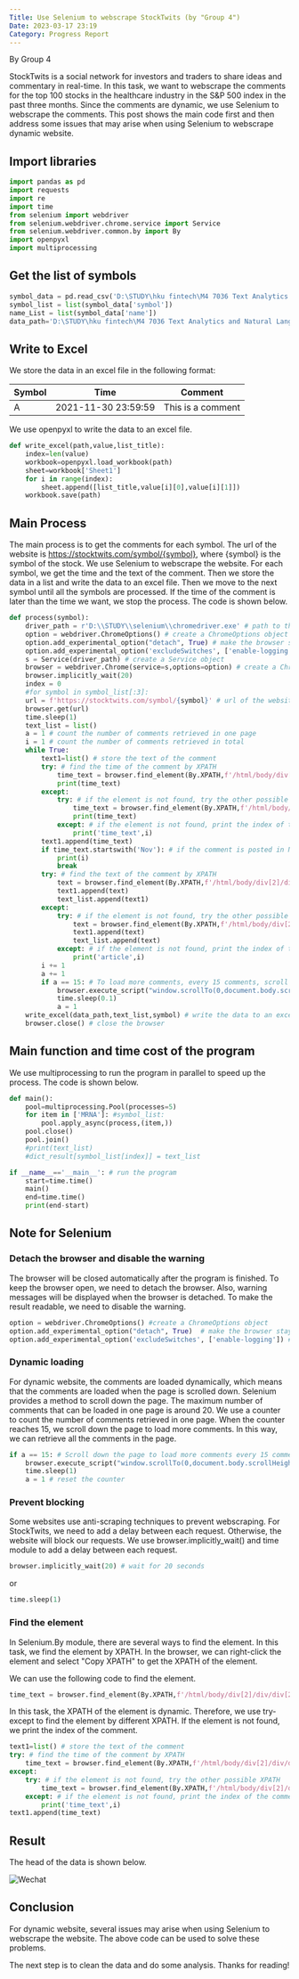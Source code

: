 ```yaml
---
Title: Use Selenium to webscrape StockTwits (by "Group 4")
Date: 2023-03-17 23:19
Category: Progress Report
---
```


By Group 4

StockTwits is a social network for investors and traders to share ideas and commentary in real-time.
In this task, we want to webscrape the comments for the top 100 stocks in the healthcare industry in the S&P 500 index in the past three months.
Since the comments are dynamic, we use Selenium to webscrape the comments.
This post shows the main code first and then address some issues that may arise when using Selenium to webscrape dynamic website.

## Import libraries

```python
import pandas as pd
import requests
import re
import time
from selenium import webdriver
from selenium.webdriver.chrome.service import Service
from selenium.webdriver.common.by import By
import openpyxl
import multiprocessing
```

## Get the list of symbols
```python
symbol_data = pd.read_csv('D:\STUDY\hku fintech\M4 7036 Text Analytics and Natural Language Processing in Finance and Fintech\healthcare_top100.csv')
symbol_list = list(symbol_data['symbol'])
name_List = list(symbol_data['name'])
data_path='D:\STUDY\hku fintech\M4 7036 Text Analytics and Natural Language Processing in Finance and Fintech\data4.xlsx'
```

## Write to Excel
We store the data in an excel file in the following format:

| Symbol | Time | Comment |
| --- | --- | --- |
| A | 2021-11-30 23:59:59 | This is a comment |


We use openpyxl to write the data to an excel file.
```python
def write_excel(path,value,list_title):
    index=len(value)
    workbook=openpyxl.load_workbook(path)
    sheet=workbook['Sheet1']
    for i in range(index):
        sheet.append([list_title,value[i][0],value[i][1]])
    workbook.save(path)
```

## Main Process
The main process is to get the comments for each symbol. 
The url of the website is https://stocktwits.com/symbol/{symbol}, where {symbol} is the symbol of the stock.
We use Selenium to webscrape the website.
For each symbol, we get the time and the text of the comment.
Then we store the data in a list and write the data to an excel file.
Then we move to the next symbol until all the symbols are processed.
If the time of the comment is later than the time we want, we stop the process.
The code is shown below.
```python
def process(symbol):
    driver_path = r'D:\\STUDY\\selenium\\chromedriver.exe' # path to the chromedriver
    option = webdriver.ChromeOptions() # create a ChromeOptions object
    option.add_experimental_option("detach", True) # make the browser stay open
    option.add_experimental_option('excludeSwitches', ['enable-logging']) # disable the warning
    s = Service(driver_path) # create a Service object
    browser = webdriver.Chrome(service=s,options=option) # create a Chrome object
    browser.implicitly_wait(20)
    index = 0
    #for symbol in symbol_list[:3]:
    url = f'https://stocktwits.com/symbol/{symbol}' # url of the website
    browser.get(url) 
    time.sleep(1)
    text_list = list()
    a = 1 # count the number of comments retrieved in one page
    i = 1 # count the number of comments retrieved in total
    while True:
        text1=list() # store the text of the comment
        try: # find the time of the comment by XPATH
            time_text = browser.find_element(By.XPATH,f'/html/body/div[2]/div/div[2]/div[2]/div[3]/div/div/div/div[3]/div/div/div[2]/div/div/div/div[6]/div[2]/div[1]/div/article[{i}]/div/div[1]/a/time').text
            print(time_text)
        except: 
            try: # if the element is not found, try the other possible XPATH
                time_text = browser.find_element(By.XPATH,f'/html/body/div[2]/div/div[2]/div[2]/div[3]/div/div/div/div[3]/div/div/div[2]/div/div/div/div[6]/div[3]/div[1]/div/article[{i}]/div/div[1]/a/time').text
                print(time_text)
            except: # if the element is not found, print the index of the comment
                print('time_text',i)
        text1.append(time_text)
        if time_text.startswith('Nov'): # if the comment is posted in November, stop the loop
            print(i)
            break
        try: # find the text of the comment by XPATH
            text = browser.find_element(By.XPATH,f'/html/body/div[2]/div/div[2]/div[2]/div[3]/div/div/div/div[3]/div/div/div[2]/div/div/div/div[6]/div[2]/div[1]/div/article[{i}]/div/div[3]/div[1]/div/div').text
            text1.append(text)
            text_list.append(text1)
        except:
            try: # if the element is not found, try the other possible XPATH
                text = browser.find_element(By.XPATH,f'/html/body/div[2]/div/div[2]/div[2]/div[3]/div/div/div/div[3]/div/div/div[2]/div/div/div/div[6]/div[3]/div[1]/div/article[{i}]/div/div[3]/div[1]/div/div').text
                text1.append(text)
                text_list.append(text)
            except: # if the element is not found, print the index of the comment
                print('article',i)
        i += 1
        a += 1
        if a == 15: # To load more comments, every 15 comments, scroll down the page
            browser.execute_script("window.scrollTo(0,document.body.scrollHeight)")
            time.sleep(0.1)
            a = 1
    write_excel(data_path,text_list,symbol) # write the data to an excel file
    browser.close() # close the browser
```

## Main function and time cost of the program
We use multiprocessing to run the program in parallel to speed up the process.
The code is shown below.
```python
def main():
    pool=multiprocessing.Pool(processes=5)
    for item in ['MRNA']: #symbol_list:
        pool.apply_async(process,(item,))
    pool.close()
    pool.join()
    #print(text_list)   
    #dict_result[symbol_list[index]] = text_list

if __name__=='__main__': # run the program
    start=time.time()
    main()
    end=time.time()
    print(end-start)
```
## Note for Selenium
### Detach the browser and disable the warning
The browser will be closed automatically after the program is finished.
To keep the browser open, we need to detach the browser.
Also, warning messages will be displayed when the browser is detached.
To make the result readable, we need to disable the warning.

```python
option = webdriver.ChromeOptions() #create a ChromeOptions object
option.add_experimental_option("detach", True)  # make the browser stay open
option.add_experimental_option('excludeSwitches', ['enable-logging']) # disable the warning
```
### Dynamic loading
For dynamic website, the comments are loaded dynamically, 
which means that the comments are loaded when the page is scrolled down.
Selenium provides a method to scroll down the page.
The maximum number of comments that can be loaded in one page is around 20.
We use a counter to count the number of comments retrieved in one page.
When the counter reaches 15, we scroll down the page to load more comments.
In this way, we can retrieve all the comments in the page.
```python
if a == 15: # Scroll down the page to load more comments every 15 comments
    browser.execute_script("window.scrollTo(0,document.body.scrollHeight)")
    time.sleep(1)
    a = 1 # reset the counter
```


### Prevent blocking
Some websites use anti-scraping techniques to prevent webscraping.
For StockTwits, we need to add a delay between each request.
Otherwise, the website will block our requests.
We use browser.implicitly_wait() and time module to add a delay between each request.
```python
browser.implicitly_wait(20) # wait for 20 seconds
```
or
```python
time.sleep(1)
```

### Find the element
In Selenium.By module, there are several ways to find the element.
In this task, we find the element by XPATH. In the browser, we can right-click the element and select "Copy XPATH" to get the XPATH of the element.

We can use the following code to find the element.
```python
time_text = browser.find_element(By.XPATH,f'/html/body/div[2]/div/div[2]/div[2]/div[3]/div/div/div/div[3]/div/div/div[2]/div/div/div/div[6]/div[2]/div[1]/div/article[{i}]/div/div[1]/a/time').text
```
In this task, the XPATH of the element is dynamic. Therefore, we use try-except to find the element by different XPATH.
If the element is not found, we print the index of the comment.
```python
text1=list() # store the text of the comment
try: # find the time of the comment by XPATH
    time_text = browser.find_element(By.XPATH,f'/html/body/div[2]/div/div[2]/div[2]/div[3]/div/div/div/div[3]/div/div/div[2]/div/div/div/div[6]/div[2]/div[1]/div/article[{i}]/div/div[1]/a/time').text
except: 
    try: # if the element is not found, try the other possible XPATH
        time_text = browser.find_element(By.XPATH,f'/html/body/div[2]/div/div[2]/div[2]/div[3]/div/div/div/div[3]/div/div/div[2]/div/div/div/div[6]/div[3]/div[1]/div/article[{i}]/div/div[1]/a/time').text
    except: # if the element is not found, print the index of the comment
        print('time_text',i)
text1.append(time_text)
```
## Result
The head of the data is shown below.

![Wechat]({static}/images/Group4-Post02_WechatIMG51.jpg)

## Conclusion
For dynamic website, several issues may arise when using Selenium to webscrape the website. The above code can be used to solve these problems.

The next step is to clean the data and do some analysis. Thanks for reading!
